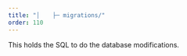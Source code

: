 ```yaml
---
title: "│⠀⠀⠀├─ migrations/"
order: 110
---
```

This holds the SQL to do the database modifications.
<!-- TODO: FILL THIS OUT-->